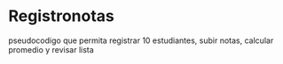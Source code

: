 # Registronotas
pseudocodigo  que permita registrar 10 estudiantes, subir notas, calcular promedio y revisar lista
